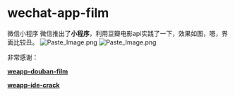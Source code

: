 # wechat-app-film
微信小程序
微信推出了**小程序**，利用豆瓣电影api实践了一下，效果如图，嗯，界面比较丑。
![Paste_Image.png](http://upload-images.jianshu.io/upload_images/1407686-5da15fb0521c56e3.png?imageMogr2/auto-orient/strip%7CimageView2/2/w/240)
![Paste_Image.png](http://upload-images.jianshu.io/upload_images/1407686-44320b8cce265d7f.png?imageMogr2/auto-orient/strip%7CimageView2/2/w/240)


非常感谢：

**[weapp-douban-film](https://github.com/hingsir/weapp-douban-film)**

**[weapp-ide-crack](https://github.com/gavinkwoe/weapp-ide-crack)**
